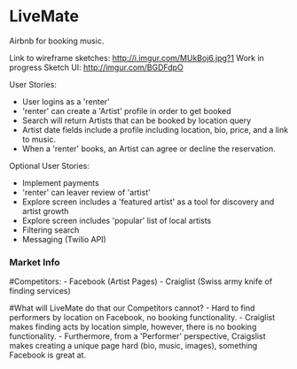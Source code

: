 # LiveMate
Airbnb for booking music.

Link to wireframe sketches: http://i.imgur.com/MUkBoj6.jpg?1
Work in progress Sketch UI: http://imgur.com/BGDFdpO

User Stories:
- User logins as a 'renter'
- 'renter' can create a 'Artist' profile in order to get booked
- Search will return Artists that can be booked by location query
- Artist date fields include a profile including location, bio, price, and a link to music.
- When a 'renter' books, an Artist can agree or decline the reservation.

Optional User Stories:
- Implement payments
- 'renter' can leaver review of 'artist'
- Explore screen includes a 'featured artist' as a tool for discovery and artist growth
- Explore screen includes 'popular' list of local artists
- Filtering search
- Messaging (Twilio API)


### Market Info
    
#Competitors:
    - Facebook (Artist Pages)
    - Craiglist (Swiss army knife of finding services)

#What will LiveMate do that our Competitors cannot?
    - Hard to find performers by location on Facebook, no booking functionality.
    - Craiglist makes finding acts by location simple, however, there is no booking functionality.
    - Furthermore, from a 'Performer' perspective, Craigslist makes creating a unique page hard (bio, music, images), something Facebook is great at.
